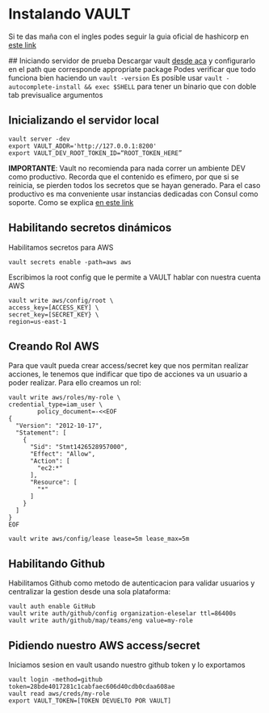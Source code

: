 # Instalando VAULT

Si te das maña con el ingles podes seguir la guia oficial de hashicorp en [este link](https://learn.hashicorp.com/vault/getting-started/vault-intro)

## Iniciando servidor de prueba
Descargar vault [desde aca](https://www.vaultproject.io/downloads) y configurarlo en el path que corresponde appropriate package
Podes verificar que todo funciona bien haciendo un `vault -version`
Es posible usar `vault -autocomplete-install && exec $SHELL` para tener un binario que con doble tab previsualice argumentos

## Inicializando el servidor local
```
vault server -dev
export VAULT_ADDR='http://127.0.0.1:8200'
export VAULT_DEV_ROOT_TOKEN_ID=“ROOT_TOKEN_HERE”
```

<b>IMPORTANTE</b>: Vault no recomienda para nada correr un ambiente DEV como productivo. Recorda que el contenido es efimero, por que si se reinicia, se pierden todos los secretos que se hayan generado. Para el caso productivo es ma conveniente usar instancias dedicadas con Consul como soporte. Como se explica [en este link](https://learn.hashicorp.com/vault/getting-started/deploy)

## Habilitando secretos dinámicos
Habilitamos secretos para AWS
```
vault secrets enable -path=aws aws
```
Escribimos la root config que le permite a VAULT hablar con nuestra cuenta AWS
```
vault write aws/config/root \
access_key=[ACCESS_KEY] \
secret_key=[SECRET_KEY} \
region=us-east-1
```

## Creando Rol AWS
Para que vault pueda crear access/secret key que nos permitan realizar acciones, le tenemos que indificar que tipo de acciones va un usuario a poder realizar. Para ello creamos un rol:
```
vault write aws/roles/my-role \
credential_type=iam_user \
        policy_document=-<<EOF
{
  "Version": "2012-10-17",
  "Statement": [
    {
      "Sid": "Stmt1426528957000",
      "Effect": "Allow",
      "Action": [
        "ec2:*"
      ],
      "Resource": [
        "*"
      ]
    }
  ]
}
EOF

vault write aws/config/lease lease=5m lease_max=5m
```

## Habilitando Github
Habilitamos Github como metodo de autenticacion para validar usuarios y centralizar la gestion desde una sola plataforma:
```
vault auth enable GitHub
vault write auth/github/config organization-eleselar ttl=86400s
vault write auth/github/map/teams/eng value=my-role
```
## Pidiendo nuestro AWS access/secret
Iniciamos sesion en vault usando nuestro github token y lo exportamos
```
vault login -method=github token=28bde4017281c1cabfaec606d40cdb0cdaa608ae
vault read aws/creds/my-role
export VAULT_TOKEN=[TOKEN DEVUELTO POR VAULT]
```

